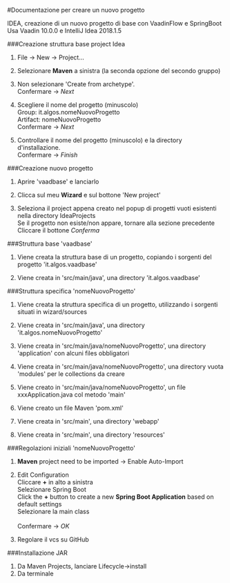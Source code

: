 #Documentazione per creare un nuovo progetto

IDEA, creazione di un nuovo progetto di base con VaadinFlow e SpringBoot<br>
Usa Vaadin 10.0.0 e IntelliJ Idea 2018.1.5 
   	

###Creazione struttura base project Idea

1. File -> New -> Project...

2. Selezionare **Maven** a sinistra (la seconda opzione del secondo gruppo)

3. Non selezionare 'Create from archetype'.
   <br>Confermare -> _Next_

4. Scegliere il nome del progetto (minuscolo)
   <br>Group: it.algos.nomeNuovoProgetto
   <br>Artifact: nomeNuovoProgetto
   <br>Confermare -> _Next_

5. Controllare il nome del progetto (minuscolo) e la directory d'installazione.
   <br> Confermare -> _Finish_



###Creazione nuovo progetto

1. Aprire 'vaadbase' e lanciarlo

2. Clicca sul meu **Wizard** e sul bottone 'New project'

3. Seleziona il project appena creato nel popup di progetti vuoti esistenti nella directory IdeaProjects
   <br>Se il progetto non esiste/non appare, tornare alla sezione precedente
   <br>Cliccare il bottone _Conferma_



###Struttura base 'vaadbase'

1. Viene creata la struttura base di un progetto, copiando i sorgenti del progetto 'it.algos.vaadbase' 

2. Viene creata in 'src/main/java', una directory 'it.algos.vaadbase'



###Struttura specifica 'nomeNuovoProgetto'

1. Viene creata la struttura specifica di un progetto, utilizzando i sorgenti situati in wizard/sources 

2. Viene creata in 'src/main/java', una directory 'it.algos.nomeNuovoProgetto'

3. Viene creata in 'src/main/java/nomeNuovoProgetto', una directory 'application' con alcuni files obbligatori

4. Viene creata in 'src/main/java/nomeNuovoProgetto', una directory vuota 'modules' per le collections da creare

5. Viene creato in 'src/main/java/nomeNuovoProgetto', un file xxxApplication.java col metodo 'main'

6. Viene creato un file Maven 'pom.xml'

7. Viene creata in 'src/main', una directory 'webapp'

8. Viene creata in 'src/main', una directory 'resources'


###Regolazioni iniziali 'nomeNuovoProgetto'

1. **Maven** project need to be imported  ->  Enable Auto-Import

2. Edit Configuration
   <br>Cliccare **+** in alto a sinistra
   <br>Selezionare Spring Boot
   <br>Click the **+** button to create a new **Spring Boot Application** based on default settings
   <br>Selezionare la main class   
   <br>Confermare -> _OK_

3. Regolare il vcs su GitHub


###Installazione JAR
1. Da Maven Projects, lanciare Lifecycle->install
2. Da terminale 
